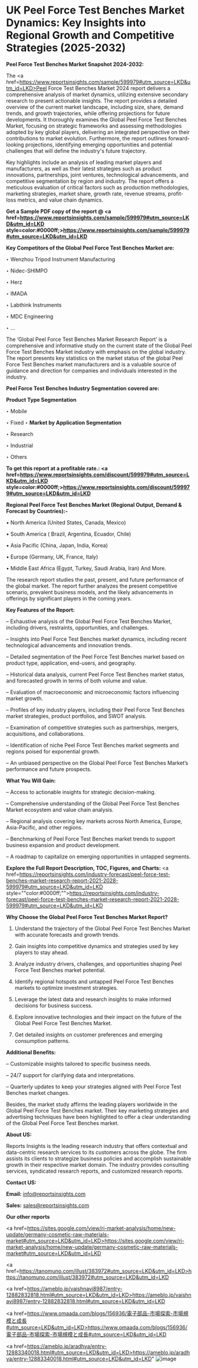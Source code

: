 # UK Peel Force Test Benches Market Dynamics: Key Insights into Regional Growth and Competitive Strategies (2025-2032)

<strong>Peel Force Test Benches Market Snapshot 2024-2032:</strong>

The <a href=https://www.reportsinsights.com/sample/599979#utm_source=LKD&utm_id=LKD>Peel Force Test Benches Market 2024 report</a> delivers a comprehensive analysis of market dynamics, utilizing extensive secondary research to present actionable insights. The report provides a detailed overview of the current market landscape, including size, share, demand trends, and growth trajectories, while offering projections for future developments. It thoroughly examines the Global Peel Force Test Benches Market, focusing on strategic frameworks and assessing methodologies adopted by key global players, delivering an integrated perspective on their contributions to market evolution. Furthermore, the report outlines forward-looking projections, identifying emerging opportunities and potential challenges that will define the industry's future trajectory.

Key highlights include an analysis of leading market players and manufacturers, as well as their latest strategies such as product innovations, partnerships, joint ventures, technological advancements, and competitive segmentation by region and industry. The report offers a meticulous evaluation of critical factors such as production methodologies, marketing strategies, market share, growth rate, revenue streams, profit-loss metrics, and value chain dynamics.

<strong>Get a Sample PDF copy of the report @ <a href=https://www.reportsinsights.com/sample/599979#utm_source=LKD&utm_id=LKD style=color:#0000ff;>https://www.reportsinsights.com/sample/599979#utm_source=LKD&utm_id=LKD</a></strong>

<strong>Key Competitors of the Global Peel Force Test Benches Market are:</strong>

‣ Wenzhou Tripod Instrument Manufacturing

‣ Nidec-SHIMPO

‣ Herz

‣ IMADA

‣ Labthink Instruments

‣ MDC Engineering

‣ ...

The ‘Global Peel Force Test Benches Market Research Report’ is a comprehensive and informative study on the current state of the Global Peel Force Test Benches Market industry with emphasis on the global industry. The report presents key statistics on the market status of the global Peel Force Test Benches market manufacturers and is a valuable source of guidance and direction for companies and individuals interested in the industry.

<strong>Peel Force Test Benches Industry Segmentation covered are:</strong>

<strong>Product Type Segmentation</strong>

‣ Mobile

‣ Fixed
‣ 
<strong>Market by Application Segmentation</strong>

‣ Research

‣ Industrial

‣ Others

<strong>To get this report at a profitable rate.: <a href=https://www.reportsinsights.com/discount/599979#utm_source=LKD&utm_id=LKD style=color:#0000ff;>https://www.reportsinsights.com/discount/599979#utm_source=LKD&utm_id=LKD</a></strong>

<strong>Regional Peel Force Test Benches Market (Regional Output, Demand &amp; Forecast by Countries):-</strong>

• North America (United States, Canada, Mexico)

• South America ( Brazil, Argentina, Ecuador, Chile)

• Asia Pacific (China, Japan, India, Korea)

• Europe (Germany, UK, France, Italy)

• Middle East Africa (Egypt, Turkey, Saudi Arabia, Iran) And More.

The research report studies the past, present, and future performance of the global market. The report further analyzes the present competitive scenario, prevalent business models, and the likely advancements in offerings by significant players in the coming years.

<strong>Key Features of the Report:</strong>

– Exhaustive analysis of the Global Peel Force Test Benches Market, including drivers, restraints, opportunities, and challenges.

– Insights into Peel Force Test Benches market dynamics, including recent technological advancements and innovation trends.

– Detailed segmentation of the Peel Force Test Benches market based on product type, application, end-users, and geography.

– Historical data analysis, current Peel Force Test Benches market status, and forecasted growth in terms of both volume and value.

– Evaluation of macroeconomic and microeconomic factors influencing market growth.

– Profiles of key industry players, including their Peel Force Test Benches market strategies, product portfolios, and SWOT analysis.

– Examination of competitive strategies such as partnerships, mergers, acquisitions, and collaborations.

– Identification of niche Peel Force Test Benches market segments and regions poised for exponential growth.

– An unbiased perspective on the Global Peel Force Test Benches Market’s performance and future prospects.

<strong>What You Will Gain:</strong>

– Access to actionable insights for strategic decision-making.

– Comprehensive understanding of the Global Peel Force Test Benches Market ecosystem and value chain analysis.

– Regional analysis covering key markets across North America, Europe, Asia-Pacific, and other regions.

– Benchmarking of Peel Force Test Benches market trends to support business expansion and product development.

– A roadmap to capitalize on emerging opportunities in untapped segments.

<strong>Explore the Full Report Description, TOC, Figures, and Charts:</strong>
<a href=https://reportsinsights.com/industry-forecast/peel-force-test-benches-market-research-report-2021-2028-599979#utm_source=LKD&utm_id=LKD style=""color:#0000ff;"">https://reportsinsights.com/industry-forecast/peel-force-test-benches-market-research-report-2021-2028-599979#utm_source=LKD&utm_id=LKD</a>

<strong>Why Choose the Global Peel Force Test Benches Market Report?</strong>

1. Understand the trajectory of the Global Peel Force Test Benches Market with accurate forecasts and growth trends.

2. Gain insights into competitive dynamics and strategies used by key players to stay ahead.

3. Analyze industry drivers, challenges, and opportunities shaping Peel Force Test Benches market potential.

4. Identify regional hotspots and untapped Peel Force Test Benches markets to optimize investment strategies.

5. Leverage the latest data and research insights to make informed decisions for business success.

6. Explore innovative technologies and their impact on the future of the Global Peel Force Test Benches Market.

7. Get detailed insights on customer preferences and emerging consumption patterns.

<strong>Additional Benefits:</strong>

– Customizable insights tailored to specific business needs.

– 24/7 support for clarifying data and interpretations.

– Quarterly updates to keep your strategies aligned with Peel Force Test Benches market changes.

Besides, the market study affirms the leading players worldwide in the Global Peel Force Test Benches market. Their key marketing strategies and advertising techniques have been highlighted to offer a clear understanding of the Global Peel Force Test Benches market.

<strong><strong>About US</strong>:</strong>

Reports Insights is the leading research industry that offers contextual and data-centric research services to its customers across the globe. The firm assists its clients to strategize business policies and accomplish sustainable growth in their respective market domain. The industry provides consulting services, syndicated research reports, and customized research reports.

<strong>Contact US:</strong>

<p class=><b>Email:</b> <a href=mailto:info@reportsinsights.com>info@reportsinsights.com</a></p>
<p class=><b>Sales:</b> <a href=mailto:sales@reportsinsights.com>sales@reportsinsights.com</a></p>

<strong>Our other reports</strong>

<a href=https://sites.google.com/view/ri-market-analysis/home/new-update/germany-cosmetic-raw-materials-market#utm_source=LKD&utm_id=LKD>https://sites.google.com/view/ri-market-analysis/home/new-update/germany-cosmetic-raw-materials-market#utm_source=LKD&utm_id=LKD</a>

<a href=https://tanomuno.com/illust/383972#utm_source=LKD&utm_id=LKD>https://tanomuno.com/illust/383972#utm_source=LKD&utm_id=LKD</a>

<a href=https://ameblo.jp/vaishnavi8987/entry-12882832818.html#utm_source=LKD&utm_id=LKD>https://ameblo.jp/vaishnavi8987/entry-12882832818.html#utm_source=LKD&utm_id=LKD</a>

<a href=https://www.omaada.com/blogs/156936/電子部品-市場探索-市場規模と成長#utm_source=LKD&utm_id=LKD>https://www.omaada.com/blogs/156936/電子部品-市場探索-市場規模と成長#utm_source=LKD&utm_id=LKD</a>

<a href=https://ameblo.jp/aradhya/entry-12883340018.html#utm_source=LKD&utm_id=LKD>https://ameblo.jp/aradhya/entry-12883340018.html#utm_source=LKD&utm_id=LKD</a>"
![image](https://github.com/user-attachments/assets/1262b154-71d3-4d11-b767-dbd6c3bbbe87)
